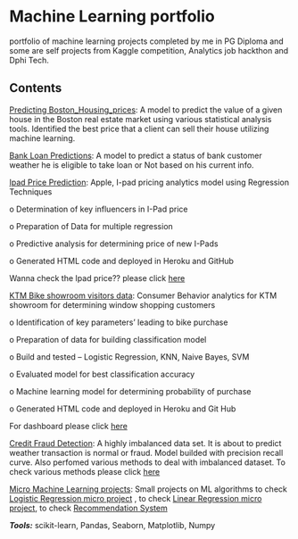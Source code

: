 # Machine Learning portfolio
portfolio of machine learning projects completed by me in PG Diploma and some are  self projects from Kaggle competition, Analytics job hackthon and Dphi Tech.

## Contents
[Predicting Boston_Housing_prices](https://github.com/krishnavamshikorpal/Machine-Learning-portfolio/blob/87419c4399898d23922a6e363beb4ccf4daaf1f2/Bostan%20House%20Price%20Predictions/boston%20pca.ipynb): A model to predict the value of a given house in the Boston real estate market using various statistical analysis tools. Identified the best price that a client can sell their house utilizing machine learning.

[Bank Loan Predictions](https://github.com/krishnavamshikorpal/Machine-Learning-portfolio/blob/main/loan%20data/Loan%20prediction.ipynb): A model to predict a status of bank customer weather he is eligible to take loan or Not based on his current info.

[Ipad Price Prediction](https://github.com/krishnavamshikorpal/Machine-Learning-portfolio/blob/main/Ipad/model.py): Apple, I-pad pricing analytics model using Regression Techniques

o	Determination of key influencers in I-Pad price

o	Preparation of Data for multiple regression

o	Predictive analysis for determining price of new I-Pads

o	Generated HTML code and deployed in Heroku and GitHub

Wanna check the Ipad price?? please click [here](https://ipadpredictions.herokuapp.com/)

[KTM Bike showroom visitors data](https://github.com/krishnavamshikorpal/Machine-Learning-portfolio/blob/main/KTM/model.py): Consumer Behavior analytics for KTM showroom for determining window shopping customers

o	Identification of key parameters’ leading to bike purchase

o	Preparation of data for building classification model

o	Build and tested – Logistic Regression, KNN, Naive Bayes, SVM

o	Evaluated model for best classification accuracy

o	Machine learning model for determining probability of purchase

o	Generated HTML code and deployed in Heroku and Git Hub

For dashboard please click [here](https://ktmvisitorchances.herokuapp.com/)

[Credit Fraud Detection](https://github.com/krishnavamshikorpal/Machine-Learning-portfolio/blob/main/Credit%20fraud%20Detection/credit%20fraud.ipynb): A highly imbalanced data set. It is about to predict weather transaction is normal or fraud. Model builded with precision recall curve. Also perfomed various methods to deal with imbalanced dataset. To check various methods please click [here](https://github.com/krishnavamshikorpal/Machine-Learning-portfolio/blob/main/Credit%20fraud%20Detection/Various%20methods%20to%20handle%20imbalanced%20datasets.ipynb)

[Micro Machine Learning projects](https://github.com/krishnavamshikorpal/Machine-Learning-portfolio/tree/main/Micro%20Machine%20Learning%20Projects): Small projects on ML algorithms to check [Logistic Regression micro project](https://github.com/krishnavamshikorpal/Machine-Learning-portfolio/blob/main/Micro%20Machine%20Learning%20Projects/logistic%20regression%20predicting%20Diabetics.ipynb) , to check [Linear Regression micro project](https://github.com/krishnavamshikorpal/Machine-Learning-portfolio/blob/main/Micro%20Machine%20Learning%20Projects/Linear%20Regression%20predicting%20real%20estate%20prices.ipynb), to check [Recommendation System](https://github.com/krishnavamshikorpal/Machine-Learning-portfolio/blob/main/Micro%20Machine%20Learning%20Projects/Recommending%20movies%20using%20correlation.ipynb)

***Tools:*** scikit-learn, Pandas, Seaborn, Matplotlib, Numpy
